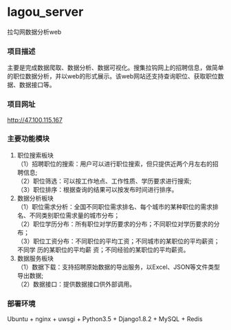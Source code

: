 # lagou_server
拉勾网数据分析web

### 项目描述
主要是完成数据爬取、数据分析、数据可视化。搜集拉钩网上的招聘信息，做简单的职位数据分析，并以web的形式展示。该web网站还支持查询职位、获取职位数据、数据接口等。
 
### 项目网址
http://47.100.115.167

### 主要功能模块
1.	职位搜索板块<br>
（1）招聘职位的搜索：用户可以进行职位搜索，但只提供近两个月左右的招聘信息;<br>
（2）职位筛选：可以按工作地点、工作性质、学历要求进行搜索;<br>
（3）职位排序：根据查询的结果可以按发布时间进行排序。<br>
2.	数据分析板块<br>
（1）职位需求分析：全国不同职位需求排名、每个城市的某种职位的需求排名、不同类别职位需求量的城市分布；<br>
（2）职位学历分布：所有职位对学历要求的分布；不同职位对学历要求的分布；<br>
（3）职位工资分布：不同职位的平均工资；不同城市的某职位的平均薪资；不同学 历的某职位的平均薪 资；不同经验的某职位的平均薪资。<br>
3.	数据服务板块<br>
（1）数据下载：支持招聘原始数据的导出服务，以Excel、JSON等文件类型导出数据;<br>
（2）数据接口：提供数据接口供外部调用。<br>
### 部署环境
Ubuntu + nginx + uwsgi + Python3.5 + Django1.8.2 + MySQL + Redis
